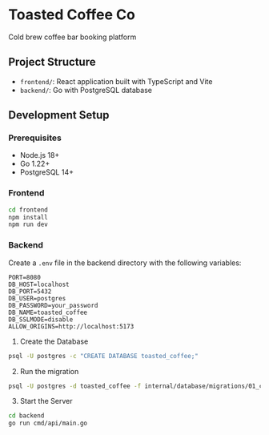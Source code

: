 ﻿# Toasted Coffee Co
Cold brew coffee bar booking platform

## Project Structure

- `frontend/`: React application built with TypeScript and Vite
- `backend/`: Go with PostgreSQL database

## Development Setup

### Prerequisites

- Node.js 18+
- Go 1.22+
- PostgreSQL 14+

### Frontend

```bash
cd frontend
npm install
npm run dev
```

### Backend

Create a `.env` file in the backend directory with the following variables:

```env
PORT=8080
DB_HOST=localhost
DB_PORT=5432
DB_USER=postgres
DB_PASSWORD=your_password
DB_NAME=toasted_coffee
DB_SSLMODE=disable
ALLOW_ORIGINS=http://localhost:5173
```

1. Create the Database

```bash
psql -U postgres -c "CREATE DATABASE toasted_coffee;"
```

2. Run the migration

```bash
psql -U postgres -d toasted_coffee -f internal/database/migrations/01_create_bookings_table.sql
```

3. Start the Server

```bash
cd backend
go run cmd/api/main.go
```
